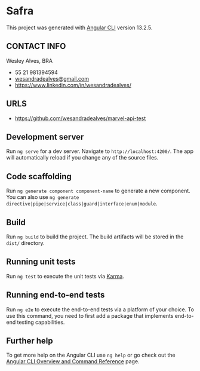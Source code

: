 # Safra

This project was generated with [Angular CLI](https://github.com/angular/angular-cli) version 13.2.5.

## CONTACT INFO
Wesley Alves, BRA
* 55 21 981394594
* wesandradealves@gmail.com
* https://www.linkedin.com/in/wesandradealves/

## URLS
* https://github.com/wesandradealves/marvel-api-test

## Development server

Run `ng serve` for a dev server. Navigate to `http://localhost:4200/`. The app will automatically reload if you change any of the source files.

## Code scaffolding

Run `ng generate component component-name` to generate a new component. You can also use `ng generate directive|pipe|service|class|guard|interface|enum|module`.

## Build

Run `ng build` to build the project. The build artifacts will be stored in the `dist/` directory.

## Running unit tests

Run `ng test` to execute the unit tests via [Karma](https://karma-runner.github.io).

## Running end-to-end tests

Run `ng e2e` to execute the end-to-end tests via a platform of your choice. To use this command, you need to first add a package that implements end-to-end testing capabilities.

## Further help

To get more help on the Angular CLI use `ng help` or go check out the [Angular CLI Overview and Command Reference](https://angular.io/cli) page.

